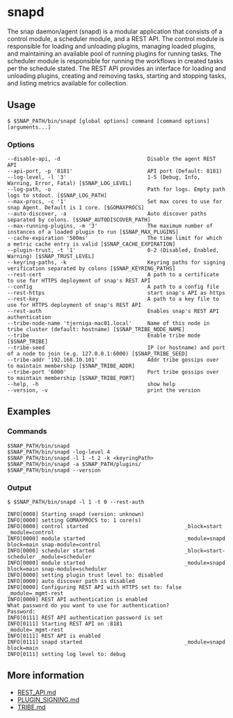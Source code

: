 <!--
http://www.apache.org/licenses/LICENSE-2.0.txt


Copyright 2015 Intel Corporation

Licensed under the Apache License, Version 2.0 (the "License");
you may not use this file except in compliance with the License.
You may obtain a copy of the License at

    http://www.apache.org/licenses/LICENSE-2.0

Unless required by applicable law or agreed to in writing, software
distributed under the License is distributed on an "AS IS" BASIS,
WITHOUT WARRANTIES OR CONDITIONS OF ANY KIND, either express or implied.
See the License for the specific language governing permissions and
limitations under the License.
-->

# snapd
The snap daemon/agent (snapd) is a modular application that consists of a control module, a scheduler module, and a REST API. The control module is responsible for loading and unloading plugins, managing loaded plugins, and maintaining an available pool of running plugins for running tasks. The scheduler module is responsible for running the workflows in created tasks per the schedule stated. The REST API provides an interface for loading and unloading plugins, creating and removing tasks, starting and stopping tasks, and listing metrics available for collection.

## Usage
```
$ $SNAP_PATH/bin/snapd [global options] command [command options] [arguments...]
```

### Options
```
--disable-api, -d                            Disable the agent REST API
--api-port, -p '8181'                        API port (Default: 8181)
--log-level, -l '3'                          1-5 (Debug, Info, Warning, Error, Fatal) [$SNAP_LOG_LEVEL]
--log-path, -o                               Path for logs. Empty path logs to stdout. [$SNAP_LOG_PATH]
--max-procs, -c '1'                          Set max cores to use for snap Agent. Default is 1 core. [$GOMAXPROCS]
--auto-discover, -a                          Auto discover paths separated by colons. [$SNAP_AUTODISCOVER_PATH]
--max-running-plugins, -m '3'                The maximum number of instances of a loaded plugin to run [$SNAP_MAX_PLUGINS]
--cache-expiration '500ms'                   The time limit for which a metric cache entry is valid [$SNAP_CACHE_EXPIRATION]
--plugin-trust, -t '1'                       0-2 (Disabled, Enabled, Warning) [$SNAP_TRUST_LEVEL]
--keyring-paths, -k                          Keyring paths for signing verification separated by colons [$SNAP_KEYRING_PATHS]
--rest-cert                                  A path to a certificate to use for HTTPS deployment of snap's REST API
--config                                     A path to a config file
--rest-https                                 start snap's API as https
--rest-key                                   A path to a key file to use for HTTPS deployment of snap's REST API
--rest-auth					                 Enables snap's REST API authentication
--tribe-node-name 'tjerniga-mac01.local'     Name of this node in tribe cluster (default: hostname) [$SNAP_TRIBE_NODE_NAME]
--tribe                                      Enable tribe mode [$SNAP_TRIBE]
--tribe-seed                                 IP (or hostname) and port of a node to join (e.g. 127.0.0.1:6000) [$SNAP_TRIBE_SEED]
--tribe-addr '192.168.10.101'                Addr tribe gossips over to maintain membership [$SNAP_TRIBE_ADDR]
--tribe-port '6000'                          Port tribe gossips over to maintain membership [$SNAP_TRIBE_PORT]
--help, -h                                   show help
--version, -v                                print the version
```

## Examples
### Commands
```
$SNAP_PATH/bin/snapd
$SNAP_PATH/bin/snapd -log-level 4
$SNAP_PATH/bin/snapd -l 1 -t 2 -k <keyringPath>
$SNAP_PATH/bin/snapd -a $SNAP_PATH/plugins/
$SNAP_PATH/bin/snapd --version
```

### Output
```
$ $SNAP_PATH/bin/snapd -l 1 -t 0 --rest-auth 
```
```
INFO[0000] Starting snapd (version: unknown)
INFO[0000] setting GOMAXPROCS to: 1 core(s)
INFO[0000] control started                               _block=start _module=control
INFO[0000] module started                                _module=snapd block=main snap-module=control
INFO[0000] scheduler started                             _block=start-scheduler _module=scheduler
INFO[0000] module started                                _module=snapd block=main snap-module=scheduler
INFO[0000] setting plugin trust level to: disabled
INFO[0000] auto discover path is disabled
INFO[0000] Configuring REST API with HTTPS set to: false  _module=_mgmt-rest
INFO[0000] REST API authentication is enabled
What password do you want to use for authentication?
Password:
INFO[0111] REST API authentication password is set
INFO[0111] Starting REST API on :8181                    _module=_mgmt-rest
INFO[0111] REST API is enabled
INFO[0111] snapd started                                 _module=snapd block=main
INFO[0111] setting log level to: debug
```
## More information
* [REST_API.md](REST_API.md)
* [PLUGIN_SIGNING.md](PLUGIN_SIGNING.md)
* [TRIBE.md](TRIBE.md)
